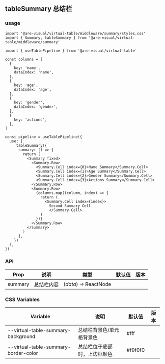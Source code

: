 ## tableSummary 总结栏

### usage

```tsx
import '@are-visual/virtual-table/middleware/summary/styles.css'
import { Summary, tableSummary } from '@are-visual/virtual-table/middleware/summary'

import { useTablePipeline } from '@are-visual/virtual-table'

const columns = [
  {
    key: 'name',
    dataIndex: 'name',
  },
  {
    key: 'age',
    dataIndex: 'age',
  },
  {
    key: 'gender',
    dataIndex: 'gender',
  },
  {
    key: 'actions',
  },
]

const pipeline = useTablePipeline({
  use: [
     tableSummary({
      summary: () => {
        return (
          <Summary fixed>
            <Summary.Row>
              <Summary.Cell index={0}>Name Summary</Summary.Cell>
              <Summary.Cell index={1}>Age Summary</Summary.Cell>
              <Summary.Cell index={2}>Gender Summary</Summary.Cell>
              <Summary.Cell index={3}>Actions Summary</Summary.Cell>
            </Summary.Row>
            <Summary.Row>
              {columns.map((column, index) => {
                return (
                  <Summary.Cell index={index}>
                    Second Summary Cell
                	</Summary.Cell>
                )
              })}
            </Summary.Row>
          </Summary>
        )
      },
    })
  ],
})
```

### API

| Prop    | 说明       | 类型                  | 默认值 | 版本 |
| ------- | ---------- | --------------------- | ------ | ---- |
| summary | 总结栏内容 | (*data*) => ReactNode |        |      |


### CSS Variables

| Variable                             | 说明                         | 默认值   | 版本 |
| ------------------------------------ | ---------------------------- | -------- | ---- |
| --virtual-table-summary-background   | 总结栏背景色/单元格背景色    | #fff     |      |
| --virtual-table-summary-border-color | 总结栏位于底部时，上边框颜色 | \#f0f0f0 |      |
